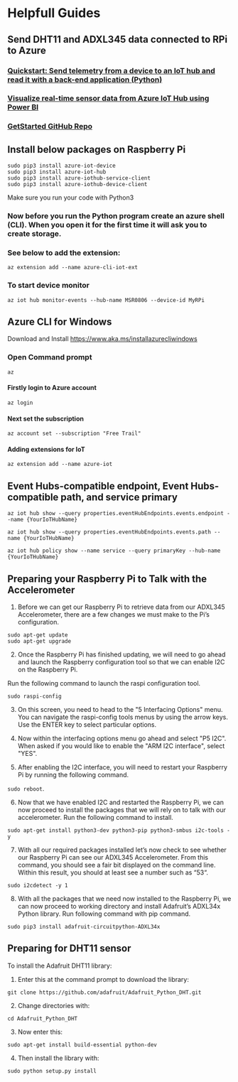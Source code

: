 # Helpfull Guides

## Send DHT11 and ADXL345 data connected to RPi to Azure

### [Quickstart: Send telemetry from a device to an IoT hub and read it with a back-end application (Python)](https://docs.microsoft.com/en-us/azure/iot-hub/quickstart-send-telemetry-python)
### [Visualize real-time sensor data from Azure IoT Hub using Power BI](https://docs.microsoft.com/en-us/azure/iot-hub/iot-hub-live-data-visualization-in-power-bi)
### [GetStarted GitHub Repo](https://github.com/Azure-Samples/azure-iot-samples-python)

## Install below packages on Raspberry Pi
`sudo pip3 install azure-iot-device`</br>
`sudo pip3 install azure-iot-hub`</br>
`sudo pip3 install azure-iothub-service-client`</br>
`sudo pip3 install azure-iothub-device-client`</br>


Make sure you run your code with Python3

### Now before you run the Python program create an azure shell (CLI). When you open it for the first time it will ask you to create storage.
 
### See below to add the extension:

`az extension add --name azure-cli-iot-ext`</br>

### To start device monitor
`az iot hub monitor-events --hub-name MSR0806 --device-id MyRPi`

## Azure CLI for Windows
Download and Install
https://www.aka.ms/installazurecliwindows

### Open Command prompt
`az`</br>
#### Firstly login to Azure account
`az login`
#### Next set the subscription
`az account set --subscription "Free Trail"`</br>
#### Adding extensions for IoT
`az extension add --name azure-iot`</br>

## Event Hubs-compatible endpoint, Event Hubs-compatible path, and service primary
`az iot hub show --query properties.eventHubEndpoints.events.endpoint --name {YourIoTHubName}`</br>

`az iot hub show --query properties.eventHubEndpoints.events.path --name {YourIoTHubName}`</br>

`az iot hub policy show --name service --query primaryKey --hub-name {YourIoTHubName}`</br>

## Preparing your Raspberry Pi to Talk with the Accelerometer

1. Before we can get our Raspberry Pi to retrieve data from our ADXL345 Accelerometer, there are a few changes we must make to the Pi’s configuration.

`sudo apt-get update`</br>
`sudo apt-get upgrade`</br>

2. Once the Raspberry Pi has finished updating, we will need to go ahead and launch the Raspberry configuration tool so that we can enable I2C on the Raspberry Pi.

Run the following command to launch the raspi configuration tool.

`sudo raspi-config`</br>

3. On this screen, you need to head to the "5 Interfacing Options" menu. 
You can navigate the raspi-config tools menus by using the arrow keys. Use the ENTER key to select particular options.

4. Now within the interfacing options menu go ahead and select "P5 I2C". 
When asked if you would like to enable the "ARM I2C interface", select "YES".

5. After enabling the I2C interface, you will need to restart your Raspberry Pi by running the following command.

`sudo reboot`.</br>

6. Now that we have enabled I2C and restarted the Raspberry Pi, we can now proceed to install the packages that we will rely on to talk with our accelerometer.
Run the following command to install.

`sudo apt-get install python3-dev python3-pip python3-smbus i2c-tools -y`</br>

7. With all our required packages installed let’s now check to see whether our Raspberry Pi can see our ADXL345 Accelerometer.
From this command, you should see a fair bit displayed on the command line. Within this result, you should at least see a number such as “53“.

`sudo i2cdetect -y 1`</br>

8. With all the packages that we need now installed to the Raspberry Pi, we can now proceed to working directory and install Adafruit’s ADXL34x Python library.
Run following command with pip command.

`sudo pip3 install adafruit-circuitpython-ADXL34x`</br>

## Preparing for DHT11 sensor

To install the Adafruit DHT11 library:

1. Enter this at the command prompt to download the library:

`git clone https://github.com/adafruit/Adafruit_Python_DHT.git`</br>

2. Change directories with:

`cd Adafruit_Python_DHT`</br>

3. Now enter this:

`sudo apt-get install build-essential python-dev`</br>

4. Then install the library with:

`sudo python setup.py install`</br>




